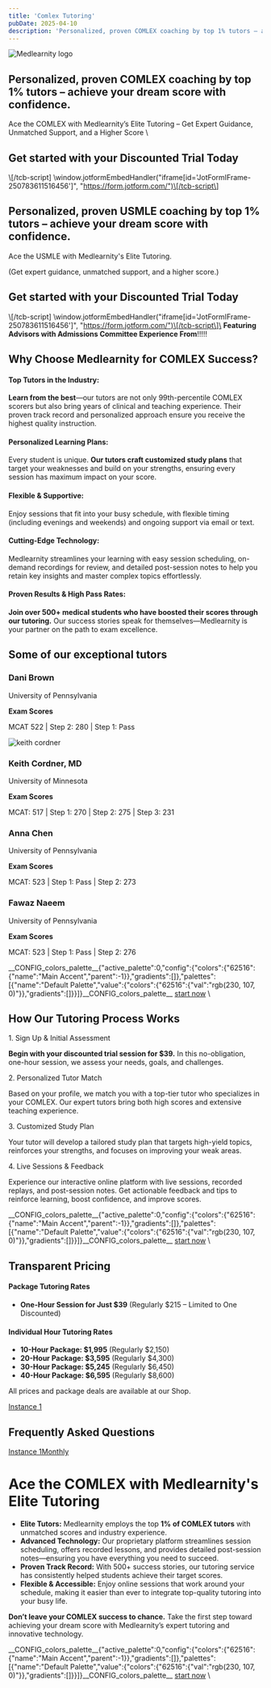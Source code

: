 ```yaml
---
title: 'Comlex Tutoring'
pubDate: 2025-04-10
description: 'Personalized, proven COMLEX coaching by top 1% tutors – achieve your dream score with confidence.'
---
```


![Medlearnity logo](https://i2xfwztd2ksbegse.public.blob.vercel-storage.com/wp/2020/08/logo_Med_Learnity.svg 'logo_Med_Learnity')

## Personalized, proven COMLEX coaching by top 1% tutors – achieve your dream score with confidence.

Ace the COMLEX with Medlearnity’s Elite Tutoring – Get Expert Guidance, Unmatched Support, and a Higher Score
\

## Get started with your Discounted Trial Today

\\[/tcb-script\] \window.jotformEmbedHandler("iframe\[id='JotFormIFrame-250783611516456'\]", "https://form.jotform.com/")\[/tcb-script\]

## Personalized, proven USMLE coaching by top 1% tutors – achieve your dream score with confidence.

Ace the USMLE with Medlearnity's Elite Tutoring.

(Get expert guidance, unmatched support, and a higher score.)

## Get started with your Discounted Trial Today

\\[/tcb-script\] \window.jotformEmbedHandler("iframe\[id='JotFormIFrame-250783611516456'\]", "https://form.jotform.com/")\[/tcb-script\]\ **Featuring Advisors with Admissions Committee Experience From**!!!!!

## Why Choose Medlearnity for COMLEX Success?

#### Top Tutors in the Industry:

**Learn from the best**—our tutors are not only 99th-percentile COMLEX scorers but also bring years of clinical and teaching experience. Their proven track record and personalized approach ensure you receive the highest quality instruction.

#### Personalized Learning Plans:

Every student is unique. **Our tutors craft customized study plans** that target your weaknesses and build on your strengths, ensuring every session has maximum impact on your score.

#### Flexible & Supportive:

Enjoy sessions that fit into your busy schedule, with flexible timing (including evenings and weekends) and ongoing support via email or text.

#### Cutting-Edge Technology:

Medlearnity streamlines your learning with easy session scheduling, on-demand recordings for review, and detailed post-session notes to help you retain key insights and master complex topics effortlessly.

#### Proven Results & High Pass Rates:

**Join over 500+ medical students who have boosted their scores through our tutoring.** Our success stories speak for themselves—Medlearnity is your partner on the path to exam excellence.

## Some of our exceptional tutors

### Dani Brown

University of Pennsylvania

**Exam Scores**

MCAT 522 | Step 2: 280 | Step 1: Pass

![keith cordner](https://i2xfwztd2ksbegse.public.blob.vercel-storage.com/wp/2023/05/Keith_Cordner.jpg 'Keith_Cordner')

### Keith Cordner, MD

University of Minnesota

**Exam Scores**

MCAT: 517 | Step 1: 270 | Step 2: 275 | Step 3: 231

### Anna Chen

University of Pennsylvania 

**Exam Scores**

MCAT: 523 | Step 1: Pass | Step 2: 273

### Fawaz Naeem

University of Pennsylvania

**Exam Scores**

MCAT: 523 | Step 1: Pass | Step 2: 276

\_\_CONFIG_colors_palette\_\_{"active_palette":0,"config":{"colors":{"62516":{"name":"Main Accent","parent":-1}},"gradients":\[\]},"palettes":\[{"name":"Default Palette","value":{"colors":{"62516":{"val":"rgb(230, 107, 0)"}},"gradients":\[\]}}\]}\_\_CONFIG_colors_palette\_\_ [start now](#tve-jump-195b66f4066) \

## **How Our Tutoring Process Works**

1\. Sign Up & Initial Assessment

**Begin with your discounted trial session for $39.** In this no-obligation, one-hour session, we assess your needs, goals, and challenges.

2\. Personalized Tutor Match

Based on your profile, we match you with a top-tier tutor who specializes in your COMLEX. Our expert tutors bring both high scores and extensive teaching experience.

3\. Customized Study Plan

Your tutor will develop a tailored study plan that targets high-yield topics, reinforces your strengths, and focuses on improving your weak areas.

4\. Live Sessions & Feedback

Experience our interactive online platform with live sessions, recorded replays, and post-session notes. Get actionable feedback and tips to reinforce learning, boost confidence, and improve scores.

\_\_CONFIG_colors_palette\_\_{"active_palette":0,"config":{"colors":{"62516":{"name":"Main Accent","parent":-1}},"gradients":\[\]},"palettes":\[{"name":"Default Palette","value":{"colors":{"62516":{"val":"rgb(230, 107, 0)"}},"gradients":\[\]}}\]}\_\_CONFIG_colors_palette\_\_ [start now](#tve-jump-195b66f4066) \

## Transparent Pricing

#### Package Tutoring Rates

- **One-Hour Session for Just $39** (Regularly $215 – Limited to One Discounted)

#### Individual Hour Tutoring Rates

- **10-Hour Package: $1,995** (Regularly $2,150)
- **20-Hour Package: $3,595** (Regularly $4,300)
- **30-Hour Package: $5,245** (Regularly $6,450)
- **40-Hour Package: $6,595** (Regularly $8,600)

All prices and package deals are available at our Shop.

[Instance 1](#)

## Frequently Asked Questions

[Instance 1](#)[Monthly](#)

# Ace the COMLEX with Medlearnity's Elite Tutoring

- **Elite Tutors:** Medlearnity employs the top **1% of COMLEX tutors** with unmatched scores and industry experience.
- **Advanced Technology:** Our proprietary platform streamlines session scheduling, offers recorded lessons, and provides detailed post-session notes—ensuring you have everything you need to succeed.
- **Proven Track Record:** With 500+ success stories, our tutoring service has consistently helped students achieve their target scores.
- **Flexible & Accessible:** Enjoy online sessions that work around your schedule, making it easier than ever to integrate top-quality tutoring into your busy life.

**Don’t leave your COMLEX success to chance.** Take the first step toward achieving your dream score with Medlearnity’s expert tutoring and innovative technology.

\_\_CONFIG_colors_palette\_\_{"active_palette":0,"config":{"colors":{"62516":{"name":"Main Accent","parent":-1}},"gradients":\[\]},"palettes":\[{"name":"Default Palette","value":{"colors":{"62516":{"val":"rgb(230, 107, 0)"}},"gradients":\[\]}}\]}\_\_CONFIG_colors_palette\_\_ [start now](#tve-jump-195b66f4066) \
